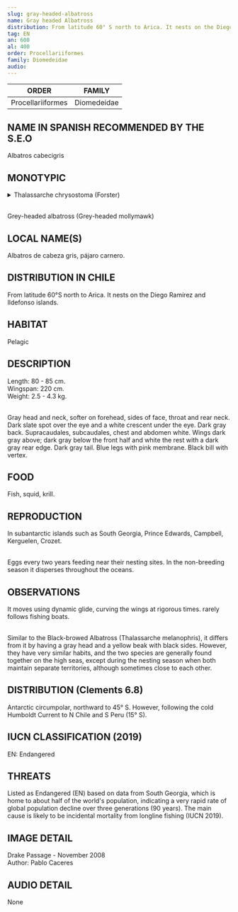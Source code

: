 ```yaml
---
slug: gray-headed-albatross
name: Gray headed Albatross
distribution: From latitude 60° S north to Arica. It nests on the Diego Ramírez and Ildefonso islands.
tag: EN
an: 600
al: 400
order: Procellariiformes
family: Diomedeidae
audio:
---
```


| ORDER             | FAMILY      |
| ----------------- | ----------- |
| Procellariiformes | Diomedeidae |

## NAME IN SPANISH RECOMMENDED BY THE S.E.O

Albatros cabecigris

## MONOTYPIC

<details>
<summary>Thalassarche chrysostoma (Forster)</summary><br>

Thalass (G - Thalassa) = goddess of the sea, belonging to one of the spring goddesses or "Protogenoi" of Greek mythology.<br>
arche (G - arch, -o, -u, -y) = chief, leader.<br>
chrysos (G - chrys, -o, -us) = gold.<br>
take (G - tom) = cut.<br><br>

Head of Thalassa (goddess of the sea) of golden court.

</details><br>

Grey-headed albatross (Grey-headed mollymawk)

## LOCAL NAME(S)

Albatros de cabeza gris, pájaro carnero.

## DISTRIBUTION IN CHILE

From latitude 60°S north to Arica. It nests on the Diego Ramírez and Ildefonso islands.

## HABITAT

Pelagic

## DESCRIPTION

Length: 80 - 85 cm.<br>
Wingspan: 220 cm.<br>
Weight: 2.5 - 4.3 kg.<br><br>

Gray head and neck, softer on forehead, sides of face, throat and rear neck. Dark slate spot over the eye and a white crescent under the eye. Dark gray back. Supracaudales, subcaudales, chest and abdomen white. Wings dark gray above; dark gray below the front half and white the rest with a dark gray rear edge. Dark gray tail. Blue legs with pink membrane. Black bill with vertex.

## FOOD

Fish, squid, krill.

## REPRODUCTION

In subantarctic islands such as South Georgia, Prince Edwards, Campbell, Kerguelen, Crozet.<br><br>

Eggs every two years feeding near their nesting sites. In the non-breeding season it disperses throughout the oceans.

## OBSERVATIONS

It moves using dynamic glide, curving the wings at rigorous times. rarely follows fishing boats.<br><br>

Similar to the Black-browed Albatross (Thalassarche melanophris), it differs from it by having a gray head and a yellow beak with black sides. However, they have very similar habits, and the two species are generally found together on the high seas, except during the nesting season when both maintain separate territories, although sometimes close to each other.

## DISTRIBUTION (Clements 6.8)

Antarctic circumpolar, northward to 45° S. However, following the cold Humboldt Current to N Chile and S Peru (15° S).

## IUCN CLASSIFICATION (2019)

EN: Endangered

## THREATS

Listed as Endangered (EN) based on data from South Georgia, which is home to about half of the world's population, indicating a very rapid rate of global population decline over three generations (90 years). The main cause is likely to be incidental mortality from longline fishing (IUCN 2019).

## IMAGE DETAIL

Drake Passage - November 2008<br>
Author: Pablo Caceres

## AUDIO DETAIL

None
